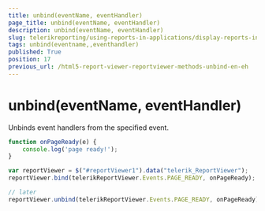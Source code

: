 ```yaml
---
title: unbind(eventName, eventHandler)
page_title: unbind(eventName, eventHandler) 
description: unbind(eventName, eventHandler)
slug: telerikreporting/using-reports-in-applications/display-reports-in-applications/web-application/html5-report-viewer/api-reference/reportviewer/methods/unbind(eventname,-eventhandler)
tags: unbind(eventname,,eventhandler)
published: True
position: 17
previous_url: /html5-report-viewer-reportviewer-methods-unbind-en-eh
---
```


# unbind(eventName, eventHandler)

Unbinds event handlers from the specified event. 

````JavaScript
function onPageReady(e) {
	console.log('page ready!');
}

var reportViewer = $("#reportViewer1").data("telerik_ReportViewer");
reportViewer.bind(telerikReportViewer.Events.PAGE_READY, onPageReady);

// later
reportViewer.unbind(telerikReportViewer.Events.PAGE_READY, onPageReady);
````

